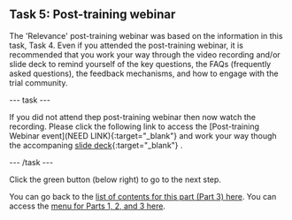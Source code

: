 ## Task 5: Post-training webinar

The 'Relevance' post-training webinar was based on the information in this task, Task 4. Even if you attended the post-training webinar, it is recommended that you work your way through the video recording and/or slide deck to remind yourself of the key questions, the FAQs (frequently asked questions), the feedback mechanisms, and how to engage with the trial community. 

--- task ---

If you did not attend thep post-training webinar then now watch the recording. Please click the following link to access the [Post-training Webinar event](NEED LINK){:target="_blank"} and work your way though the accompaning [slide deck](https://ncce.io/OCsl4I){:target="_blank"} .

--- /task ---

Click the green button (below right) to go to the next step.

You can go back to the [list of contents for this part (Part 3) here](https://projects.raspberrypi.org/en/projects/Year8-RelevanceTraining-Part3-GBICi4). 
You can access the [menu for Parts 1, 2, and 3 here](https://projects.raspberrypi.org/en/pathways/year8-relevancetraining-gbici4).
